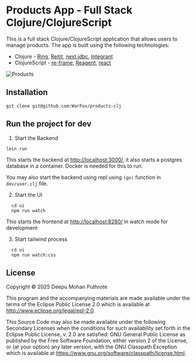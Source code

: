 # Products App - Full Stack Clojure/ClojureScript

This is a full stack Clojure/ClojureScript application that allows users to
manage products. The app is built using the following technologies:

- Clojure - [Ring](https://github.com/ring-clojure/ring), [Reitit](https://github.com/metosin/reitit), [next.jdbc](https://github.com/seancorfield/next-jdbc/), [Integrant](https;//github.com/weavejester/integrant)
- ClojureScript - [re-frame](https://day8.github.io/re-frame/), [Reagent](https://reagent-project.github.io/), [react](https://react.dev/)

![Products](https://gist.githubusercontent.com/WarFox/91fff34911d1080a66723770cb12c4e7/raw/ec78e55cb4f834fd3e4ea1c57f0ee521f9120384/products-app.png)

## Installation

```
git clone git@github.com:WarFox/products-clj
```

## Run the project for dev

1. Start the Backend

```shell
lein run
```

This starts the backend at <http://localhost:3000/>, it also starts a postgres
database in a container. Docker is needed for this to run.

You may also start the backend using repl using `(go)` function in
`dev/user.clj` file.

2. Start the UI

``` shell
  cd ui
  npm run watch
```

This starts the frontend at <http://localhost:8280/> in watch mode for development

3. Start tailwind process

``` shell
  cd ui
  npm run watch:css
```

## License

Copyright © 2025 Deepu Mohan Puthrote

This program and the accompanying materials are made available under the
terms of the Eclipse Public License 2.0 which is available at
<http://www.eclipse.org/legal/epl-2.0>.

This Source Code may also be made available under the following Secondary
Licenses when the conditions for such availability set forth in the Eclipse
Public License, v. 2.0 are satisfied: GNU General Public License as published by
the Free Software Foundation, either version 2 of the License, or (at your
option) any later version, with the GNU Classpath Exception which is available
at <https://www.gnu.org/software/classpath/license.html>.
